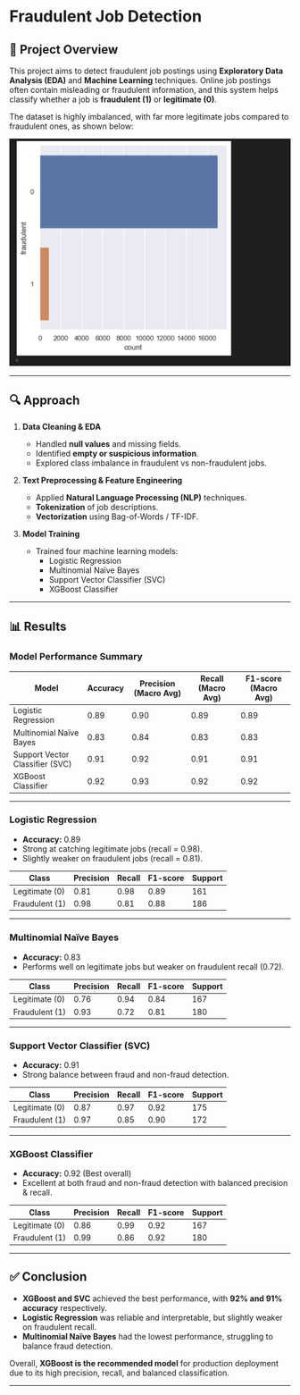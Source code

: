 # Fraudulent Job Detection

## 📌 Project Overview
This project aims to detect fraudulent job postings using **Exploratory Data Analysis (EDA)** and **Machine Learning** techniques. Online job postings often contain misleading or fraudulent information, and this system helps classify whether a job is **fraudulent (1)** or **legitimate (0)**.

The dataset is highly imbalanced, with far more legitimate jobs compared to fraudulent ones, as shown below:

![Fraud vs Non-Fraud Count](fraudcount.png)

---

## 🔍 Approach
1. **Data Cleaning & EDA**
   - Handled **null values** and missing fields.
   - Identified **empty or suspicious information**.
   - Explored class imbalance in fraudulent vs non-fraudulent jobs.

2. **Text Preprocessing & Feature Engineering**
   - Applied **Natural Language Processing (NLP)** techniques.
   - **Tokenization** of job descriptions.
   - **Vectorization** using Bag-of-Words / TF-IDF.

3. **Model Training**
   - Trained four machine learning models:
     - Logistic Regression
     - Multinomial Naïve Bayes
     - Support Vector Classifier (SVC)
     - XGBoost Classifier

---

## 📊 Results

### Model Performance Summary

| Model                  | Accuracy | Precision (Macro Avg) | Recall (Macro Avg) | F1-score (Macro Avg) |
|-------------------------|----------|------------------------|---------------------|-----------------------|
| Logistic Regression     | 0.89     | 0.90                   | 0.89                | 0.89                  |
| Multinomial Naïve Bayes | 0.83     | 0.84                   | 0.83                | 0.83                  |
| Support Vector Classifier (SVC) | 0.91 | 0.92               | 0.91                | 0.91                  |
| XGBoost Classifier      | 0.92     | 0.93                   | 0.92                | 0.92                  |

---

### Logistic Regression
- **Accuracy:** 0.89  
- Strong at catching legitimate jobs (recall = 0.98).  
- Slightly weaker on fraudulent jobs (recall = 0.81).  

| Class | Precision | Recall | F1-score | Support |
|-------|-----------|--------|----------|---------|
| Legitimate (0) | 0.81 | 0.98 | 0.89 | 161 |
| Fraudulent (1) | 0.98 | 0.81 | 0.88 | 186 |

---

### Multinomial Naïve Bayes
- **Accuracy:** 0.83  
- Performs well on legitimate jobs but weaker on fraudulent recall (0.72).  

| Class | Precision | Recall | F1-score | Support |
|-------|-----------|--------|----------|---------|
| Legitimate (0) | 0.76 | 0.94 | 0.84 | 167 |
| Fraudulent (1) | 0.93 | 0.72 | 0.81 | 180 |

---

### Support Vector Classifier (SVC)
- **Accuracy:** 0.91  
- Strong balance between fraud and non-fraud detection.  

| Class | Precision | Recall | F1-score | Support |
|-------|-----------|--------|----------|---------|
| Legitimate (0) | 0.87 | 0.97 | 0.92 | 175 |
| Fraudulent (1) | 0.97 | 0.85 | 0.90 | 172 |

---

### XGBoost Classifier
- **Accuracy:** 0.92 (Best overall)  
- Excellent at both fraud and non-fraud detection with balanced precision & recall.  

| Class | Precision | Recall | F1-score | Support |
|-------|-----------|--------|----------|---------|
| Legitimate (0) | 0.86 | 0.99 | 0.92 | 167 |
| Fraudulent (1) | 0.99 | 0.86 | 0.92 | 180 |

---

## ✅ Conclusion
- **XGBoost and SVC** achieved the best performance, with **92% and 91% accuracy** respectively.  
- **Logistic Regression** was reliable and interpretable, but slightly weaker on fraudulent recall.  
- **Multinomial Naïve Bayes** had the lowest performance, struggling to balance fraud detection.  

Overall, **XGBoost is the recommended model** for production deployment due to its high precision, recall, and balanced classification.

---
